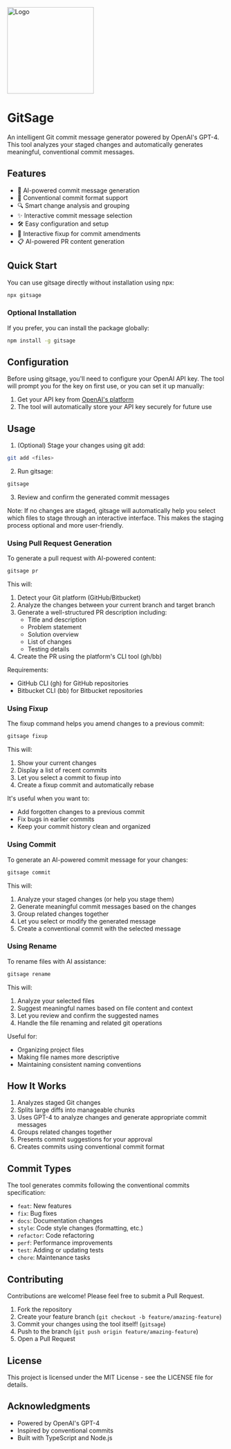 <picture>
  <source srcset="https://github.com/user-attachments/assets/fbf3f128-e0e6-4ff6-b05c-315521b89749" media="(prefers-color-scheme: dark)">
  <img src="https://github.com/user-attachments/assets/90aa081c-4cce-41fa-9c9b-03bd908a8b20" alt="Logo" width="200">
</picture>

# GitSage

An intelligent Git commit message generator powered by OpenAI's GPT-4. This tool analyzes your staged changes and automatically generates meaningful, conventional commit messages.

## Features

- 🤖 AI-powered commit message generation
- 📝 Conventional commit format support
- 🔍 Smart change analysis and grouping
- ✨ Interactive commit message selection
- 🛠️ Easy configuration and setup
- 🔄 Interactive fixup for commit amendments
- 📋 AI-powered PR content generation

## Quick Start

You can use gitsage directly without installation using npx:

```bash
npx gitsage
```

### Optional Installation

If you prefer, you can install the package globally:

```bash
npm install -g gitsage
```

## Configuration

Before using gitsage, you'll need to configure your OpenAI API key. The tool will prompt you for the key on first use, or you can set it up manually:

1. Get your API key from [OpenAI's platform](https://platform.openai.com/)
2. The tool will automatically store your API key securely for future use

## Usage

1. (Optional) Stage your changes using git add:
```bash
git add <files>
```

2. Run gitsage:
```bash
gitsage
```

3. Review and confirm the generated commit messages

Note: If no changes are staged, gitsage will automatically help you select which files to stage through an interactive interface. This makes the staging process optional and more user-friendly.

### Using Pull Request Generation

To generate a pull request with AI-powered content:

```bash
gitsage pr
```

This will:
1. Detect your Git platform (GitHub/Bitbucket)
2. Analyze the changes between your current branch and target branch
3. Generate a well-structured PR description including:
   - Title and description
   - Problem statement
   - Solution overview
   - List of changes
   - Testing details
4. Create the PR using the platform's CLI tool (gh/bb)

Requirements:
- GitHub CLI (gh) for GitHub repositories
- Bitbucket CLI (bb) for Bitbucket repositories

### Using Fixup

The fixup command helps you amend changes to a previous commit:

```bash
gitsage fixup
```

This will:
1. Show your current changes
2. Display a list of recent commits
3. Let you select a commit to fixup into
4. Create a fixup commit and automatically rebase

It's useful when you want to:
- Add forgotten changes to a previous commit
- Fix bugs in earlier commits
- Keep your commit history clean and organized

### Using Commit

To generate an AI-powered commit message for your changes:

```bash
gitsage commit
```

This will:
1. Analyze your staged changes (or help you stage them)
2. Generate meaningful commit messages based on the changes
3. Group related changes together
4. Let you select or modify the generated message
5. Create a conventional commit with the selected message

### Using Rename

To rename files with AI assistance:

```bash
gitsage rename
```

This will:
1. Analyze your selected files
2. Suggest meaningful names based on file content and context
3. Let you review and confirm the suggested names
4. Handle the file renaming and related git operations

Useful for:
- Organizing project files
- Making file names more descriptive
- Maintaining consistent naming conventions

## How It Works

1. Analyzes staged Git changes
2. Splits large diffs into manageable chunks
3. Uses GPT-4 to analyze changes and generate appropriate commit messages
4. Groups related changes together
5. Presents commit suggestions for your approval
6. Creates commits using conventional commit format

## Commit Types

The tool generates commits following the conventional commits specification:

- `feat`: New features
- `fix`: Bug fixes
- `docs`: Documentation changes
- `style`: Code style changes (formatting, etc.)
- `refactor`: Code refactoring
- `perf`: Performance improvements
- `test`: Adding or updating tests
- `chore`: Maintenance tasks

## Contributing

Contributions are welcome! Please feel free to submit a Pull Request.

1. Fork the repository
2. Create your feature branch (`git checkout -b feature/amazing-feature`)
3. Commit your changes using the tool itself! (`gitsage`)
4. Push to the branch (`git push origin feature/amazing-feature`)
5. Open a Pull Request

## License

This project is licensed under the MIT License - see the LICENSE file for details.

## Acknowledgments

- Powered by OpenAI's GPT-4
- Inspired by conventional commits
- Built with TypeScript and Node.js

